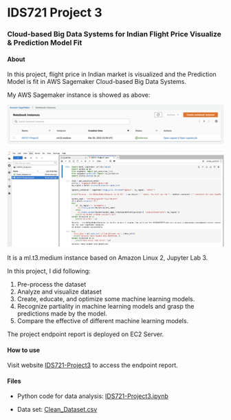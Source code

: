 # IDS721 Project 3

### **Cloud-based Big Data Systems for Indian Flight Price Visualize & Prediction Model Fit**

#### About

In this project, flight price in Indian market is visualized and the Prediction Model is fit in AWS Sagemaker Cloud-based Big Data Systems.

My AWS Sagemaker instance is showed as above:

![image-20230305205330294](./Readme.assets/image-20230305205330294.png)

![image-20230305210554910](./Readme.assets/image-20230305210554910.png)

It is a ml.t3.medium instance based on Amazon Linux 2, Jupyter Lab 3. 

In this project, I did following:

1. Pre-process the dataset
2. Analyze and visualize dataset
3. Create, educate, and optimize some machine learning models.
4. Recognize partiality in machine learning models and grasp the predictions made by the model.
5. Compare the effective of different machine learning models.

The project endpoint report is deployed on EC2 Server. 

#### How to use

Visit website [IDS721-Project3](http://ec2-100-25-36-134.compute-1.amazonaws.com/p3.html) to access the endpoint report.

#### Files

* Python code for data analysis: [IDS721-Project3.ipynb](https://github.com/YuankaiZhu/IDS721_Project3/blob/main/IDS721-Project3.ipynb)

* Data set: [Clean_Dataset.csv](https://github.com/YuankaiZhu/IDS721_Project3/blob/main/Clean_Dataset.csv)


